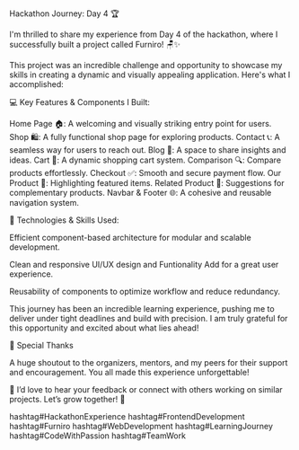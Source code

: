 Hackathon Journey: Day 4 🏆

I'm thrilled to share my experience from Day 4 of the hackathon, where I successfully built a project called Furniro! 🪑✨

This project was an incredible challenge and opportunity to showcase my skills in creating a dynamic and visually appealing application. Here's what I accomplished:

💻 Key Features & Components I Built:

Home Page 🏠: A welcoming and visually striking entry point for users.
Shop 🛍️: A fully functional shop page for exploring products.
Contact 📞: A seamless way for users to reach out.
Blog 📝: A space to share insights and ideas.
Cart 🛒: A dynamic shopping cart system.
Comparison 🔍: Compare products effortlessly.
Checkout ✅: Smooth and secure payment flow.
Our Product 🎁: Highlighting featured items.
Related Product 🤝: Suggestions for complementary products.
Navbar & Footer 🌐: A cohesive and reusable navigation system.

📂 Technologies & Skills Used:

Efficient component-based architecture for modular and scalable development.

Clean and responsive UI/UX design and Funtionality Add for a great user experience.

Reusability of components to optimize workflow and reduce redundancy.

This journey has been an incredible learning experience, pushing me to deliver under tight deadlines and build with precision. I am truly grateful for this opportunity and excited about what lies ahead!

🌟 Special Thanks

A huge shoutout to the organizers, mentors, and my peers for their support and encouragement. You all made this experience unforgettable!

🔗 I’d love to hear your feedback or connect with others working on similar projects. Let’s grow together! 🚀

hashtag#HackathonExperience hashtag#FrontendDevelopment hashtag#Furniro hashtag#WebDevelopment hashtag#LearningJourney hashtag#CodeWithPassion hashtag#TeamWork